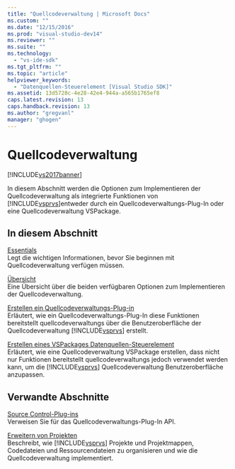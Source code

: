 ```yaml
---
title: "Quellcodeverwaltung | Microsoft Docs"
ms.custom: ""
ms.date: "12/15/2016"
ms.prod: "visual-studio-dev14"
ms.reviewer: ""
ms.suite: ""
ms.technology: 
  - "vs-ide-sdk"
ms.tgt_pltfrm: ""
ms.topic: "article"
helpviewer_keywords: 
  - "Datenquellen-Steuerelement [Visual Studio SDK]"
ms.assetid: 13d5728c-4e28-42e4-944a-a565b1765ef8
caps.latest.revision: 13
caps.handback.revision: 13
ms.author: "gregvanl"
manager: "ghogen"
---
```

# Quellcodeverwaltung
[!INCLUDE[vs2017banner](../../code-quality/includes/vs2017banner.md)]

In diesem Abschnitt werden die Optionen zum Implementieren der Quellcodeverwaltung als integrierte Funktionen von [!INCLUDE[vsprvs](../../code-quality/includes/vsprvs_md.md)]entweder durch ein Quellcodeverwaltungs\-Plug\-In oder eine Quellcodeverwaltung VSPackage.  
  
## In diesem Abschnitt  
 [Essentials](../../extensibility/internals/source-control-integration-essentials.md)  
 Legt die wichtigen Informationen, bevor Sie beginnen mit Quellcodeverwaltung verfügen müssen.  
  
 [Übersicht](../../extensibility/internals/source-control-integration-overview.md)  
 Eine Übersicht über die beiden verfügbaren Optionen zum Implementieren der Quellcodeverwaltung.  
  
 [Erstellen ein Quellcodeverwaltungs\-Plug\-in](../../extensibility/internals/creating-a-source-control-plug-in.md)  
 Erläutert, wie ein Quellcodeverwaltungs\-Plug\-In diese Funktionen bereitstellt quellcodeverwaltungs über die Benutzeroberfläche der Quellcodeverwaltung [!INCLUDE[vsprvs](../../code-quality/includes/vsprvs_md.md)] erstellt.  
  
 [Erstellen eines VSPackages Datenquellen\-Steuerelement](../../extensibility/internals/creating-a-source-control-vspackage.md)  
 Erläutert, wie eine Quellcodeverwaltung VSPackage erstellen, dass nicht nur Funktionen bereitstellt quellcodeverwaltungs jedoch verwendet werden kann, um die [!INCLUDE[vsprvs](../../code-quality/includes/vsprvs_md.md)] Quellcodeverwaltung Benutzeroberfläche anzupassen.  
  
## Verwandte Abschnitte  
 [Source Control\-Plug\-ins](../../extensibility/source-control-plug-ins.md)  
 Verweisen Sie für das Quellcodeverwaltungs\-Plug\-In API.  
  
 [Erweitern von Projekten](../../extensibility/extending-projects.md)  
 Beschreibt, wie [!INCLUDE[vsprvs](../../code-quality/includes/vsprvs_md.md)] Projekte und Projektmappen, Codedateien und Ressourcendateien zu organisieren und wie die Quellcodeverwaltung implementiert.